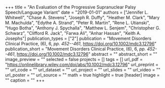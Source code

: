+++
title = "An Evaluation of the Progressive Supranuclear Palsy Speech/Language Variant"
date = "2019-01-01"
authors = ["Jennifer L. Whitwell", "Chase A. Stevens", "Joseph R. Duffy", "Heather M. Clark", "Mary M. Machulda", "Edythe A. Strand", "Peter R. Martin", "Rene L. Utianski", "Hugo Botha", "Anthony J. Spychalla", "Matthew L. Senjem", "Christopher G. Schwarz", "Clifford R. Jack", "Farwa Ali", "Anhar Hassan", "Keith A. Josephs"]
publication_types = ["2"]
publication = "Movement Disorders Clinical Practice, (6), 6, _pp. 452--461_, https://doi.org/10.1002/mdc3.12796"
publication_short = "Movement Disorders Clinical Practice, (6), 6, _pp. 452--461_, https://doi.org/10.1002/mdc3.12796"
abstract = ""
abstract_short = ""
image_preview = ""
selected = false
projects = []
tags = []
url_pdf = "https://onlinelibrary.wiley.com/doi/abs/10.1002/mdc3.12796"
url_preprint = ""
url_code = ""
url_dataset = ""
url_project = ""
url_slides = ""
url_video = ""
url_poster = ""
url_source = ""
math = true
highlight = true
[header]
image = ""
caption = ""
+++
